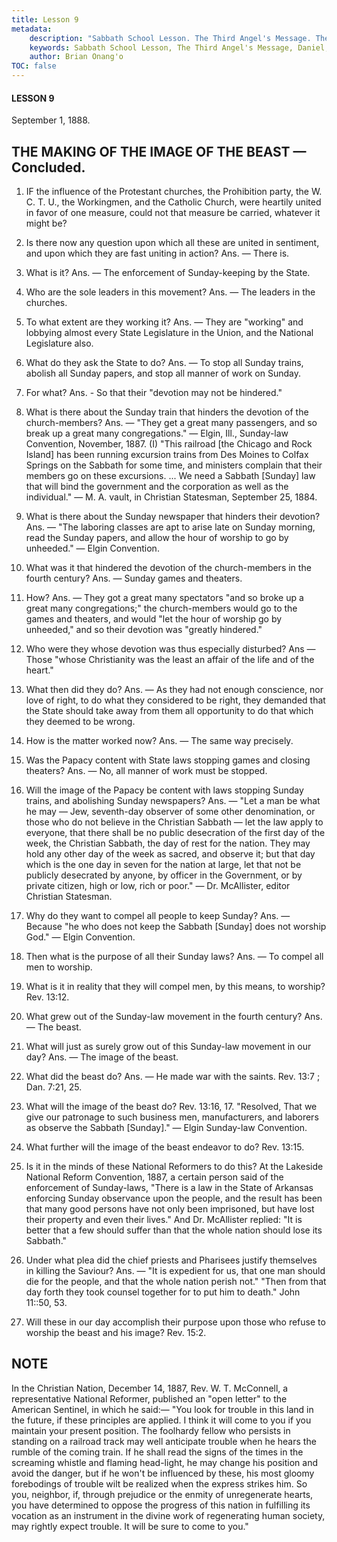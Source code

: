 ```yaml
---
title: Lesson 9
metadata:
    description: "Sabbath School Lesson. The Third Angel's Message. The Making of the Image of the Beast - Concluded. Lesson 9. September 1, 1888. 1. IF the influence of the Protestant churches, the Prohibition party, the W. C. T. U., the Workingmen, and the Catholic Church, were heartily united in favor of one measure, could not that measure be carried, whatever it might be? 2. Is there now any question upon which all these are united in sentiment, and upon which they are fast uniting in action? Ans. —  There is."
    keywords: Sabbath School Lesson, The Third Angel's Message, Daniel, Prophecy, September 1, 1888.
    author: Brian Onang'o
TOC: false
---
```


#### LESSON 9

September 1, 1888.

## THE MAKING OF THE IMAGE OF THE BEAST — Concluded.

1. IF the influence of the Protestant churches, the Prohibition party, the W. C. T. U., the Workingmen, and the Catholic Church, were heartily united in favor of one measure, could not that measure be carried, whatever it might be?
2. Is there now any question upon which all these are united in sentiment, and upon which they are fast uniting in action? Ans. —  There is.
3. What is it? Ans. — The enforcement of Sunday-keeping by the State.
4. Who are the sole leaders in this movement? Ans. — The leaders in the churches.
5. To what extent are they working it? Ans. — They are "working" and lobbying almost every State Legislature in the Union, and the National Legislature also.
6. What do they ask the State to do? Ans. — To stop all Sunday trains, abolish all Sunday papers, and stop all manner of work on Sunday.
7. For what? Ans. - So that their "devotion may not be hindered."
8. What is there about the Sunday train that hinders the devotion of the church-members? Ans. — "They get a great many passengers, and so break up a great many congregations." — Elgin, Ill., Sunday-law Convention, November, 1887. (I) "This railroad [the Chicago and Rock Island] has been running excursion trains from Des Moines to Colfax Springs on the Sabbath for some time, and ministers complain that their members go on these excursions. ... We need a Sabbath [Sunday] law that will bind the government and the corporation as well as the individual." — M. A. vault, in Christian Statesman, September 25, 1884.
9. What is there about the Sunday newspaper that hinders their devotion? Ans. — "The laboring classes are apt to arise late on Sunday morning, read the Sunday papers, and allow the hour of worship to go by unheeded." — Elgin Convention.
10. What was it that hindered the devotion of the church-members in the fourth century? Ans. — Sunday games and theaters.
11. How? Ans. — They got a great many spectators "and so broke up a great many congregations;" the church-members would go to the games and theaters, and would "let the hour of worship go by unheeded," and so their devotion was "greatly hindered."
12. Who were they whose devotion was thus especially disturbed? Ans — Those "whose Christianity was the least an affair of the life and of the heart."
13. What then did they do? Ans. — As they had not enough conscience, nor love of right, to do what they considered to be right, they demanded that the State should take away from them all opportunity to do that which they deemed to be wrong.
14. How is the matter worked now? Ans. — The same way precisely.
15. Was the Papacy content with State laws stopping games and closing theaters? Ans. — No, all manner of work must be stopped.
16. Will the image of the Papacy be content with laws stopping Sunday trains, and abolishing Sunday newspapers? Ans. — "Let a man be what he may — Jew, seventh-day observer of some other denomination, or those who do not believe in the Christian Sabbath — let the law apply to everyone, that there shall be no public desecration of the first day of the week, the Christian Sabbath, the day of rest for the nation. They may hold any other day of the week as sacred, and observe it; but that day which is the one day in seven for the nation at large, let that not be publicly desecrated by anyone, by officer in the Government, or by private citizen, high or low, rich or poor." — Dr. McAllister, editor Christian Statesman.
17. Why do they want to compel all people to keep Sunday? Ans. — Because "he who does not keep the Sabbath [Sunday] does not worship God." — Elgin Convention.
18. Then what is the purpose of all their Sunday laws? Ans. — To compel all men to worship.
19. What is it in reality that they will compel men, by this means, to worship? Rev. 13:12.
20. What grew out of the Sunday-law movement in the fourth century? Ans. — The beast.
21. What will just as surely grow out of this Sunday-law movement in our day? Ans. — The image of the beast.
22. What did the beast do? Ans. — He made war with the saints. Rev. 13:7 ; Dan. 7:21, 25.
23. What will the image of the beast do? Rev. 13:16, 17. "Resolved, That we give our patronage to such business men, manufacturers, and laborers as observe the Sabbath [Sunday]." — Elgin Sunday-law Convention.
24. What further will the image of the beast endeavor to do? Rev. 13:15.
25. Is it in the minds of these National Reformers to do this?
At the Lakeside National Reform Convention, 1887, a certain person said of the enforcement of Sunday-laws, "There is a law in the State of Arkansas enforcing Sunday observance upon the people, and the result has been that many good persons have not only been imprisoned, but have lost their property and even their lives."
And Dr. McAllister replied: "It is better that a few should suffer than that the whole nation should lose its Sabbath."

26. Under what plea did the chief priests and Pharisees justify themselves in killing the Saviour? Ans. — "It is expedient for us, that one man should die for the people, and that the whole nation perish not." "Then from that day forth they took counsel together for to put him to death." John 11::50, 53.
27. Will these in our day accomplish their purpose upon those who refuse to worship the beast and his image? Rev. 15:2.

## NOTE

In the Christian Nation, December 14, 1887, Rev. W. T. McConnell, a representative National Reformer, published an "open letter" to the American Sentinel, in which he said:— "You look for trouble in this land in the future, if these principles are applied. I think it will come to you if you maintain your present position. The foolhardy fellow who persists in standing on a railroad track may well anticipate trouble when he hears the rumble of the coming train. If he shall read the signs of the times in the screaming whistle and flaming head-light, he may change his position and avoid the danger, but if he won't be influenced by these, his most gloomy forebodings of trouble wilt be realized when the express strikes him. So you, neighbor, if, through prejudice or the enmity of unregenerate hearts, you have determined to oppose the progress of this nation in fulfilling its vocation as an instrument in the divine work of regenerating human society, may rightly expect trouble. It will be sure to come to you."
